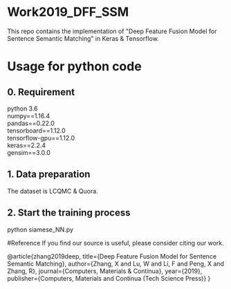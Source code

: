 # Work2019_DFF_SSM

This repo contains the implementation of "Deep Feature Fusion Model for Sentence Semantic Matching" in Keras & Tensorflow.
# Usage for python code
## 0. Requirement
python 3.6  
numpy==1.16.4  
pandas==0.22.0  
tensorboard==1.12.0  
tensorflow-gpu==1.12.0  
keras==2.2.4  
gensim==3.0.0
## 1. Data preparation
The dataset is LCQMC & Quora.  
## 2. Start the training process
python siamese_NN.py  

#Reference
If you find our source is useful, please consider citing our work.

@article{zhang2019deep,
  title={Deep Feature Fusion Model for Sentence Semantic Matching},
  author={Zhang, X and Lu, W and Li, F and Peng, X and Zhang, R},
  journal={Computers, Materials \& Continua},
  year={2019},
  publisher={Computers, Materials and Continua (Tech Science Press)}
}
